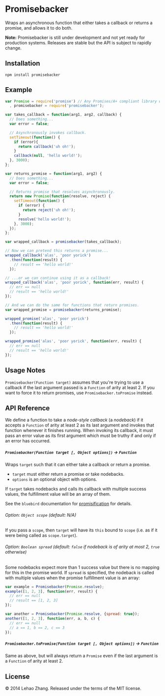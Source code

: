 # Promisebacker
Wraps an asynchronous function that either takes a callback or returns a promise, and allows it to do both.

**Note:** Promisebacker is still under development and not yet ready for production systems. Releases are stable but the API is subject to rapidly change.

## Installation
`npm install promisebacker`

## Example
```js
var Promise = require('promise') // Any Promises/A+ compliant library will do.
  , promisebacker = require('promisebacker');

var takes_callback = function(arg1, arg2, callback) {
  // Does something...
  var error = false;

  // Asynchronously invokes callback.
  setTimeout(function() {
    if (error){
      return callback('uh oh!');
    }
    callback(null, 'hello world!');
  }, 3000);
};

var returns_promise = function(arg1, arg2) {
  // Does something...
  var error = false;

  // Returns promise that resolves asynchronously.
  return new Promise(function(resolve, reject) {
    setTimeout(function() {
      if (error) {
        return reject('uh oh!');
      }
      resolve('hello world!');
    }, 3000);
  });
};

var wrapped_callback = promisebacker(takes_callback);

// Now we can pretend this returns a promise...
wrapped_callback('alas', 'poor yorick')
  .then(function(result) {
    // result == 'hello world!'
  });

// ...or we can continue using it as a callback!
wrapped_callback('alas', 'poor yorick', function(err, result) {
  // err == null
  // result == 'hello world!'
});

// And we can do the same for functions that return promises.
var wrapped_promise = promisebacker(returns_promise);

wrapped_promise('alas', 'poor yorick')
  .then(function(result) {
    // result == 'hello world!'
  });

wrapped_promise('alas', 'poor yorick', function(err, result) {
  // err == null
  // result == 'hello world!'
});

```

## Usage Notes
`Promisebacker(Function target)` assumes that you're trying to use a callback if the last argument passed is a `Function` of arity at least 2. If you want to force it to return promises, use `Promisebacker.toPromise` instead.

## API Reference
We define a function to take a _node-style callback_ (a _nodeback_) if it accepts a `Function` of arity at least 2 as its last argument and invokes that function whenever it finishes running. When invoking its callback, it must pass an error value as its first argument which must be truthy if and only if an error has occurred.

##### `Promisebacker(Function target [, Object options])` -> `Function`
Wraps `target` such that it can either take a callback or return a promise.
* `target` must either return a promise or take nodebacks.
* `options` is an optional object with options.

If `target` takes nodebacks and calls its callback with multiple success values, the fulfillment value will be an array of them.

See the `bluebird` documentation for [promisification](https://github.com/petkaantonov/bluebird/blob/master/API.md#promisification) for details.

###### Option: `Object scope` (default: N/A)
If you pass a `scope`, then `target` will have its `this` bound to `scope` (i.e. as if it were being called as `scope.target`).

###### Option: `Boolean spread` (default: `false` if nodeback is of arity at most 2, `true` otherwise)
Some nodebacks expect more than 1 success value but there is no mapping for this in the promise world. If `spread` is specified, the nodeback is called with multiple values when the promise fulfillment value is an array:

```js
var example = Promisebacker(Promise.resolve);
example([1, 2, 3], function(err, result) {
  // err == null
  // result == [1, 2, 3]
});

var another = Promisebacker(Promise.resolve, {spread: true});
another([1, 2, 3], function(err, a, b, c) {
  // err == null
  // a == 1, b == 2, c == 3
});
```

##### `Promisebacker.toPromise(Function target [, Object options])` -> `Function`
Same as above, but will always return a `Promise` even if the last argument is a `Function` of arity at least 2.

<!--
##### `Promisebacker.all(Object target [, Object options])` -> `Object`
Wraps all methods of `target` by going through the object's properties and creating an async equivalent of each function on the object and its prototype chain. The promisified method name will be the original method name suffixed with "Async".

See the `bluebird` documentation for [promisifyAll](https://github.com/petkaantonov/bluebird/blob/master/API.md#promisepromisifyallobject-target--object-options---object) for details.

###### Option: `String suffix`
Define a custom suffix for wrapped methods.

###### Option: `Function<String name, Function func, Object target> filter -> Boolean`
Define a custom filter to select which methods to wrap:

```js
Promise.promisifyAll(..., {
  filter: function(name, func, target) {
    // name = the property name to be promisified without suffix
    // func = the function
    // target = the target object where the promisified func will be put with name + suffix
    // return boolean
  }
});
```

###### Option: `promisifier`
Define a custom promisifier, so you could promisifyAll e.g. the chrome APIs used in Chrome extensions. See the `bluebird` documentation for [promisifyAll](https://github.com/petkaantonov/bluebird/blob/master/API.md#promisepromisifyallobject-target--object-options---object) for details.
-->

## License

&copy; 2014 Lehao Zhang. Released under the terms of the MIT license.
